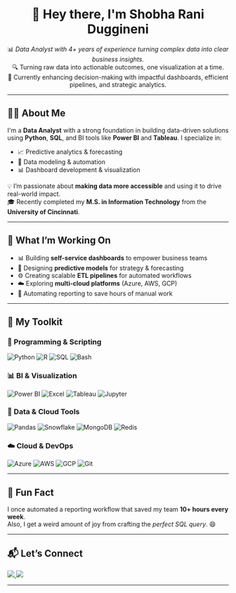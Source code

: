 <h1 align="center">👋 Hey there, I'm Shobha Rani Duggineni</h1>

<p align="center">
📊 <i>Data Analyst with 4+ years of experience turning complex data into clear business insights.</i><br>
🔍 Turning raw data into actionable outcomes, one visualization at a time.<br>
🎯 Currently enhancing decision-making with impactful dashboards, efficient pipelines, and strategic analytics.
</p>

---

## 🙋‍♀️ About Me

I'm a **Data Analyst** with a strong foundation in building data-driven solutions using **Python**, **SQL**, and BI tools like **Power BI** and **Tableau**. I specialize in:

- 📈 Predictive analytics & forecasting  
- 🧮 Data modeling & automation  
- 📊 Dashboard development & visualization  

💡 I’m passionate about **making data more accessible** and using it to drive real-world impact.  
🎓 Recently completed my **M.S. in Information Technology** from the **University of Cincinnati**.

---

## 🚀 What I’m Working On

- 📊 Building **self-service dashboards** to empower business teams  
- 🔮 Designing **predictive models** for strategy & forecasting  
- ⚙️ Creating scalable **ETL pipelines** for automated workflows  
- ☁️ Exploring **multi-cloud platforms** (Azure, AWS, GCP)  
- 🤖 Automating reporting to save hours of manual work  

---

## 💼 My Toolkit

### 🧠 Programming & Scripting  
![Python](https://img.shields.io/badge/-Python-3776AB?style=flat-square&logo=python&logoColor=white)
![R](https://img.shields.io/badge/-R-276DC3?style=flat-square&logo=r&logoColor=white)
![SQL](https://img.shields.io/badge/-SQL-4479A1?style=flat-square&logo=postgresql&logoColor=white)
![Bash](https://img.shields.io/badge/-Bash-4EAA25?style=flat-square&logo=gnu-bash&logoColor=white)

### 📊 BI & Visualization  
![Power BI](https://img.shields.io/badge/-Power%20BI-F2C811?style=flat-square&logo=powerbi&logoColor=black)
![Excel](https://img.shields.io/badge/-Excel-217346?style=flat-square&logo=microsoft-excel&logoColor=white)
![Tableau](https://img.shields.io/badge/-Tableau-E97627?style=flat-square&logo=tableau&logoColor=white)
![Jupyter](https://img.shields.io/badge/-Jupyter-F37626?style=flat-square&logo=jupyter&logoColor=white)

### 🧰 Data & Cloud Tools  
![Pandas](https://img.shields.io/badge/-Pandas-150458?style=flat-square&logo=pandas&logoColor=white)
![Snowflake](https://img.shields.io/badge/-Snowflake-29B5E8?style=flat-square&logo=snowflake&logoColor=white)
![MongoDB](https://img.shields.io/badge/-MongoDB-47A248?style=flat-square&logo=mongodb&logoColor=white)
![Redis](https://img.shields.io/badge/-Redis-DC382D?style=flat-square&logo=redis&logoColor=white)

### ☁️ Cloud & DevOps  
![Azure](https://img.shields.io/badge/-Azure-0078D4?style=flat-square&logo=microsoft-azure&logoColor=white)
![AWS](https://img.shields.io/badge/-AWS-232F3E?style=flat-square&logo=amazon-aws&logoColor=white)
![GCP](https://img.shields.io/badge/-GCP-4285F4?style=flat-square&logo=google-cloud&logoColor=white)
![Git](https://img.shields.io/badge/-Git-F05032?style=flat-square&logo=git&logoColor=white)

---

## 🎉 Fun Fact

I once automated a reporting workflow that saved my team **10+ hours every week**.  
Also, I get a weird amount of joy from crafting the *perfect SQL query*. 😄

---

## 📬 Let’s Connect

<p>
  <a href="https://www.linkedin.com/in/shobha-duggineni/">
    <img src="https://img.shields.io/badge/-LinkedIn-0077B5?style=flat-square&logo=linkedin&logoColor=white" />
  </a>
  <a href="mailto:shobhaduggineni.d20@gmail.com">
    <img src="https://img.shields.io/badge/-Email-EA4335?style=flat-square&logo=gmail&logoColor=white" />
  </a>
</p>

---
